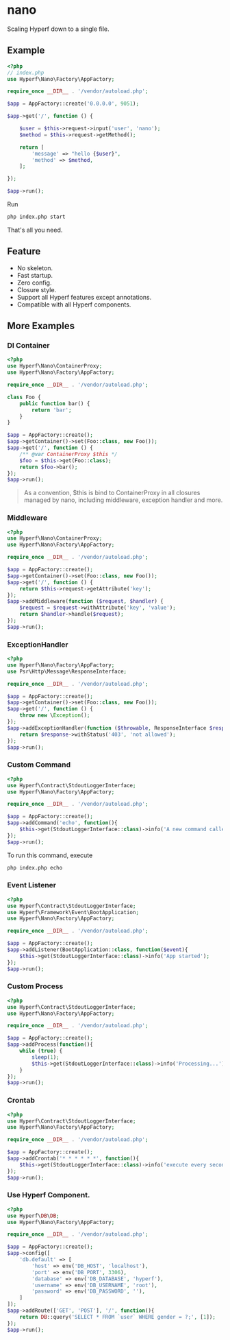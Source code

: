 # nano

Scaling Hyperf down to a single file.

## Example

```php
<?php
// index.php
use Hyperf\Nano\Factory\AppFactory;

require_once __DIR__ . '/vendor/autoload.php';

$app = AppFactory::create('0.0.0.0', 9051);

$app->get('/', function () {

    $user = $this->request->input('user', 'nano');
    $method = $this->request->getMethod();

    return [
        'message' => "hello {$user}",
        'method' => $method,
    ];

});

$app->run();
```

Run

```bash
php index.php start
```

That's all you need.

## Feature

* No skeleton.
* Fast startup.
* Zero config.
* Closure style.
* Support all Hyperf features except annotations.
* Compatible with all Hyperf components.

## More Examples

### DI Container 
```php
<?php
use Hyperf\Nano\ContainerProxy;
use Hyperf\Nano\Factory\AppFactory;

require_once __DIR__ . '/vendor/autoload.php';

class Foo {
    public function bar() {
        return 'bar';
    }   
}

$app = AppFactory::create();
$app->getContainer()->set(Foo::class, new Foo());
$app->get('/', function () {
    /** @var ContainerProxy $this */
    $foo = $this->get(Foo::class);
    return $foo->bar();
});
$app->run();
```
> As a convention, $this is bind to ContainerProxy in all closures managed by nano, including middleware, exception handler and more.

### Middleware
```php
<?php
use Hyperf\Nano\ContainerProxy;
use Hyperf\Nano\Factory\AppFactory;

require_once __DIR__ . '/vendor/autoload.php';

$app = AppFactory::create();
$app->getContainer()->set(Foo::class, new Foo());
$app->get('/', function () {
    return $this->request->getAttribute('key');
});
$app->addMiddleware(function ($request, $handler) {
    $request = $request->withAttribute('key', 'value');
    return $handler->handle($request);
});
$app->run();
```

### ExceptionHandler

```php
<?php
use Hyperf\Nano\Factory\AppFactory;
use Psr\Http\Message\ResponseInterface;

require_once __DIR__ . '/vendor/autoload.php';

$app = AppFactory::create();
$app->getContainer()->set(Foo::class, new Foo());
$app->get('/', function () {
    throw new \Exception();
});
$app->addExceptionHandler(function ($throwable, ResponseInterface $response) {
    return $response->withStatus('403', 'not allowed');
});
$app->run();
```

### Custom Command

```php
<?php
use Hyperf\Contract\StdoutLoggerInterface;
use Hyperf\Nano\Factory\AppFactory;

require_once __DIR__ . '/vendor/autoload.php';

$app = AppFactory::create();
$app->addCommand('echo', function(){
    $this->get(StdoutLoggerInterface::class)->info('A new command called echo!');
});
$app->run();
```

To run this command, execute
```bash
php index.php echo
```

### Event Listener
```php
<?php
use Hyperf\Contract\StdoutLoggerInterface;
use Hyperf\Framework\Event\BootApplication;
use Hyperf\Nano\Factory\AppFactory;

require_once __DIR__ . '/vendor/autoload.php';

$app = AppFactory::create();
$app->addListener(BootApplication::class, function($event){
    $this->get(StdoutLoggerInterface::class)->info('App started');
});
$app->run();
```

### Custom Process
```php
<?php
use Hyperf\Contract\StdoutLoggerInterface;
use Hyperf\Nano\Factory\AppFactory;

require_once __DIR__ . '/vendor/autoload.php';

$app = AppFactory::create();
$app->addProcess(function(){
    while (true) {
        sleep(1);
        $this->get(StdoutLoggerInterface::class)->info('Processing...');
    }
});
$app->run();
```

### Crontab

```php
<?php
use Hyperf\Contract\StdoutLoggerInterface;
use Hyperf\Nano\Factory\AppFactory;

require_once __DIR__ . '/vendor/autoload.php';

$app = AppFactory::create();
$app->addCrontab('* * * * * *', function(){
    $this->get(StdoutLoggerInterface::class)->info('execute every second!');
});
$app->run();
```

### Use Hyperf Component.

```php
<?php
use Hyperf\DB\DB;
use Hyperf\Nano\Factory\AppFactory;

require_once __DIR__ . '/vendor/autoload.php';

$app = AppFactory::create();
$app->config([
    'db.default' => [
        'host' => env('DB_HOST', 'localhost'),
        'port' => env('DB_PORT', 3306),
        'database' => env('DB_DATABASE', 'hyperf'),
        'username' => env('DB_USERNAME', 'root'),
        'password' => env('DB_PASSWORD', ''),
    ]
]);
$app->addRoute(['GET', 'POST'], '/', function(){
    return DB::query('SELECT * FROM `user` WHERE gender = ?;', [1]);
});
$app->run();
```